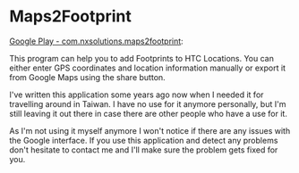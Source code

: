 # Maps2Footprint
[Google Play - com.nxsolutions.maps2footprint](https://play.google.com/store/apps/details?id=com.nxsolutions.maps2footprint):

This program can help you to add Footprints to HTC Locations. You can either enter GPS coordinates and location information manually or export it from Google Maps using the share button.

I've written this application some years ago now when I needed it for travelling around in Taiwan. I have no use for it anymore personally, but I'm still leaving it out there in case there are other people who have a use for it.

As I'm not using it myself anymore I won't notice if there are any issues with the Google interface. If you use this application and detect any problems don't hesitate to contact me and I'll make sure the problem gets fixed for you.